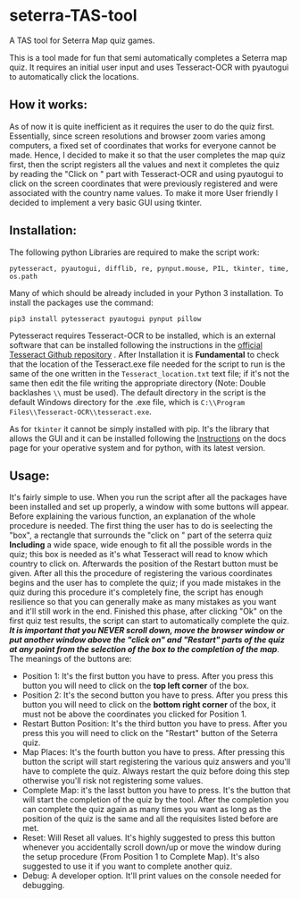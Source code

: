 # seterra-TAS-tool
A TAS tool for Seterra Map quiz games.

This is a tool made for fun that semi automatically completes a Seterra map quiz. It requires an initial user input and uses Tesseract-OCR with pyautogui to automatically click the locations.

## How it works:
As of now it is quite inefficient as it requires the user to do the quiz first. Essentially, since screen resolutions and browser zoom varies among computers, a fixed set of coordinates that works for everyone cannot be made. Hence, I decided to make it so that the user completes the map quiz first, then the script registers all the values and next it completes the quiz by reading the "Click on " part with Tesseract-OCR and using pyautogui to click on the screen coordinates that were previously registered and were associated with the country name values. To make it more User friendly I decided to implement a very basic GUI using tkinter.

## Installation:
The following python Libraries are required to make the script work: 
```
pytesseract, pyautogui, difflib, re, pynput.mouse, PIL, tkinter, time, os.path
```
Many of which should be already included in your Python 3 installation.
To install the packages use the command:
```
pip3 install pytesseract pyautogui pynput pillow
```
Pytesseract requires Tesseract-OCR to be installed, which is an external software that can be installed following the instructions in the [official Tesseract Github repository](https://github.com/tesseract-ocr/tesseract) .
After Installation it is **Fundamental** to check that the location of the Tesseract.exe file needed for the script to run is the same of the one written in the  `Tesseract_location.txt` text file; if it's not the same then edit the file writing the appropriate directory (Note: Double backlashes `\\` must be used). The default directory in the script is the default Windows directory for the .exe file, which is `C:\\Program Files\\Tesseract-OCR\\tesseract.exe`.

As for `tkinter` it cannot be simply installed with pip. It's the library that allows the GUI and it can be installed following the [Instructions](https://tkdocs.com/tutorial/install.html) on the docs page for your operative system and for python, with its latest version.

## Usage:
It's fairly simple to use. When you run the script after all the packages have been installed and set up properly, a window with some buttons will appear. Before explaining the various function, an explanation of the whole procedure is needed. The first thing the user has to do is seelecting the "box", a rectangle that surrounds the "click on " part of the seterra quiz **Including** a wide space, wide enough to fit all the possible words in the quiz; this box is needed as it's what Tesseract will read to know which country to click on. Afterwards the position of the Restart button must be given. After all this the procedure of registering the various coordinates begins and the user has to complete the quiz; if you made mistakes in the quiz during this procedure it's completely fine, the script has enough resilience so that you can generally make as many mistakes as you want and it'll still work in the end. Finished this phase, after clicking "Ok" on the first quiz test results, the script can start to automatically complete the quiz. ***It is important that you NEVER scroll down, move the browser window or put another window above the "click on" and "Restart" parts of the quiz at any point from the selection of the box to the completion of the map***. The meanings of the buttons are:
- Position 1: It's the first button you have to press. After you press this button you will need to click on the **top left corner** of the box.
- Position 2: It's the second button you have to press. After you press this button you will need to click on the **bottom right corner** of the box, it must not be above the coordinates you clicked for Position 1.
- Restart Button Position: It's the third button you have to press. After you press this you will need to click on the "Restart" button of the Seterra quiz.
- Map Places: It's the fourth button you have to press. After pressing this button the script will start registering the various quiz answers and you'll have to complete the quiz. Always restart the quiz before doing this step otherwise you'll risk not registering some values.
- Complete Map: it's the lasst button you have to press. It's the button that will start the completion of the quiz by the tool. After the completion you can complete the quiz again as many times you want as long as the position of the quiz is the same and all the requisites listed before are met.
- Reset: Will Reset all values. It's highly suggested to press this button whenever you accidentally scroll down/up or move the window during the setup procedure (From Position 1 to Complete Map). It's also suggested to use it if you want to complete another quiz.
- Debug: A developer option. It'll print values on the console needed for debugging.

